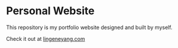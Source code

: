# Personal Website

This repository is my portfolio website designed and built by myself.

Check it out at [lingeneyang.com](https://lingeneyang.com)
